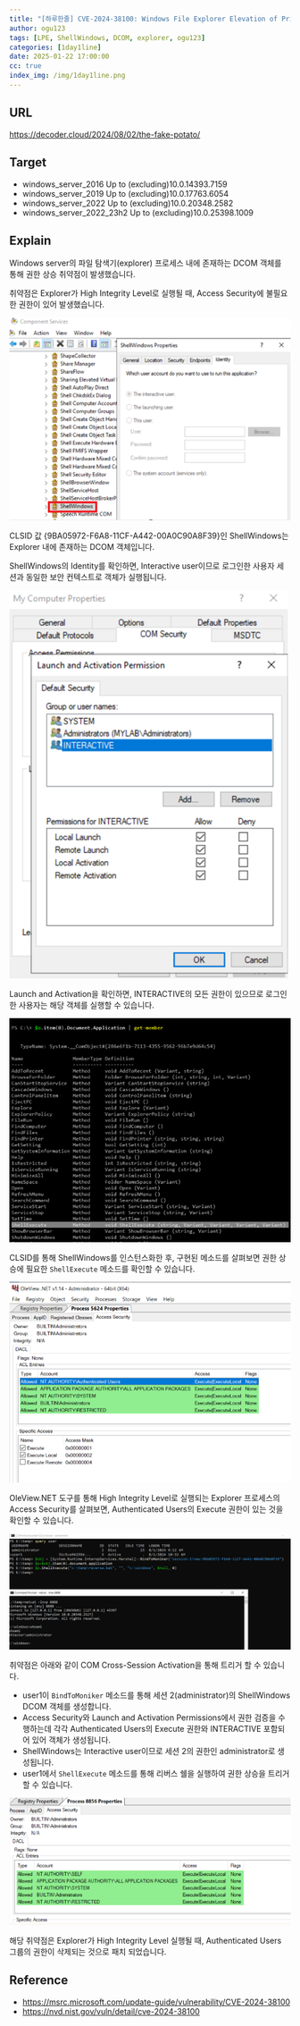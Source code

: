 ```yaml
---
title: "[하루한줄] CVE-2024-38100: Windows File Explorer Elevation of Privilege Vulnerability"
author: ogu123
tags: [LPE, ShellWindows, DCOM, explorer, ogu123]
categories: [1day1line]
date: 2025-01-22 17:00:00
cc: true
index_img: /img/1day1line.png
---
```


## URL

https://decoder.cloud/2024/08/02/the-fake-potato/

## Target

- windows_server_2016 Up to (excluding)10.0.14393.7159
- windows_server_2019 Up to (excluding)10.0.17763.6054
- windows_server_2022 Up to (excluding)10.0.20348.2582
- windows_server_2022_23h2 Up to (excluding)10.0.25398.1009

## Explain

Windows server의 파일 탐색기(explorer) 프로세스 내에 존재하는 DCOM 객체를 통해 권한 상승 취약점이 발생했습니다.

취약점은 Explorer가 High Integrity Level로 실행될 때, Access Security에 불필요한 권한이 있어 발생했습니다.

![](cve-2024-38100/image1.png)

CLSID 값 {9BA05972-F6A8-11CF-A442-00A0C90A8F39}인 ShellWindows는 Explorer 내에 존재하는 DCOM 객체입니다.

ShellWindows의 Identity를 확인하면, Interactive user이므로 로그인한 사용자 세션과 동일한 보안 컨텍스트로 객체가 실행됩니다.


![](cve-2024-38100/image2.png)

Launch and Activation을 확인하면, INTERACTIVE의 모든 권한이 있으므로 로그인한 사용자는 해당 객체를 실행할 수 있습니다.


![](cve-2024-38100/image3.png)

CLSID를 통해 ShellWindows를 인스턴스화한 후, 구현된 메소드를 살펴보면 권한 상승에 필요한 `ShellExecute` 메소드를 확인할 수 있습니다.


![](cve-2024-38100/image4.png)

OleView.NET 도구를 통해 High Integrity Level로 실행되는 Explorer 프로세스의 Access Security를 살펴보면, Authenticated Users의 Execute 권한이 있는 것을 확인할 수 있습니다.

![](cve-2024-38100/image5.png)

취약점은 아래와 같이 COM Cross-Session Activation을 통해 트리거 할 수 있습니다.

- user1이 `BindToMoniker` 메소드를 통해 세션 2(administrator)의 ShellWindows DCOM 객체를 생성합니다.
- Access Security와 Launch and Activation Permissions에서 권한 검증을 수행하는데 각각 Authenticated Users의 Execute 권한와 INTERACTIVE 포함되어 있어 객체가 생성됩니다.
- ShellWindows는 Interactive user이므로 세션 2의 권한인 administrator로 생성됩니다.
- user1에서 `ShellExecute` 메소드를 통해 리버스 쉘을 실행하여 권한 상승을 트리거 할 수 있습니다.

![](cve-2024-38100/image6.png)

해당 취약점은 Explorer가 High Integrity Level 실행될 때, Authenticated Users 그룹의 권한이 삭제되는 것으로 패치 되었습니다.



## Reference

- https://msrc.microsoft.com/update-guide/vulnerability/CVE-2024-38100
- https://nvd.nist.gov/vuln/detail/cve-2024-38100

